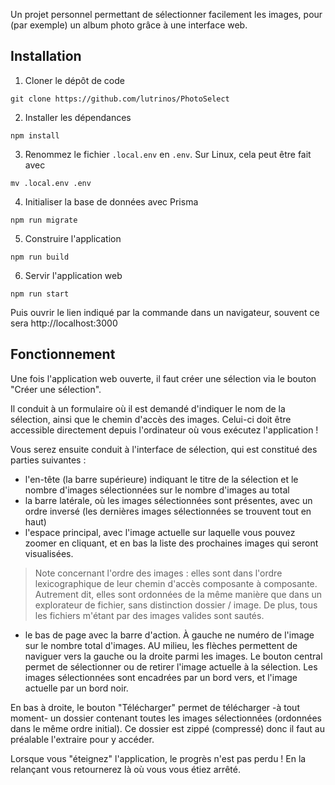 Un projet personnel permettant de sélectionner facilement les images, pour (par exemple) un album photo grâce à une interface web.

## Installation
1. Cloner le dépôt de code
```
git clone https://github.com/lutrinos/PhotoSelect
```

2. Installer les dépendances
```
npm install
```

3. Renommez le fichier `.local.env` en `.env`. Sur Linux, cela peut être fait avec
```
mv .local.env .env
```

4. Initialiser la base de données avec Prisma
```
npm run migrate
```

5. Construire l'application
```
npm run build
```

6. Servir l'application web
```
npm run start
```
Puis ouvrir le lien indiqué par la commande dans un navigateur, souvent ce sera http://localhost:3000

## Fonctionnement
Une fois l'application web ouverte, il faut créer une sélection via le bouton "Créer une sélection".

Il conduit à un formulaire où il est demandé d'indiquer le nom de la sélection, ainsi que le chemin d'accès des images. Celui-ci doit être accessible directement depuis l'ordinateur où vous exécutez l'application !

Vous serez ensuite conduit à l'interface de sélection, qui est constitué des parties suivantes :
- l'en-tête (la barre supérieure) indiquant le titre de la sélection et le nombre d'images sélectionnées sur le nombre d'images au total
- la barre latérale, où les images sélectionnées sont présentes, avec un ordre inversé (les dernières images sélectionnées se trouvent tout en haut)
- l'espace principal, avec l'image actuelle sur laquelle vous pouvez zoomer en cliquant, et en bas la liste des prochaines images qui seront visualisées.
> Note concernant l'ordre des images : elles sont dans l'ordre lexicographique de leur chemin d'accès composante à composante. Autrement dit, elles sont ordonnées de la même manière que dans un explorateur de fichier, sans distinction dossier / image. De plus, tous les fichiers m'étant par des images valides sont sautés.
- le bas de page avec la barre d'action. À gauche ne numéro de l'image sur le nombre total d'images. AU milieu, les flèches permettent de naviguer vers la gauche ou la droite parmi les images. Le bouton central permet de sélectionner ou de retirer l'image actuelle à la sélection. Les images sélectionnées sont encadrées par un bord vers, et l'image actuelle par un bord noir.

En bas à droite, le bouton "Télécharger" permet de télécharger -à tout moment- un dossier contenant toutes les images sélectionnées (ordonnées dans le même ordre initial). Ce dossier est zippé (compressé) donc il faut au préalable l'extraire pour y accéder.

Lorsque vous "éteignez" l'application, le progrès n'est pas perdu ! En la relançant vous retournerez là où vous vous étiez arrêté.